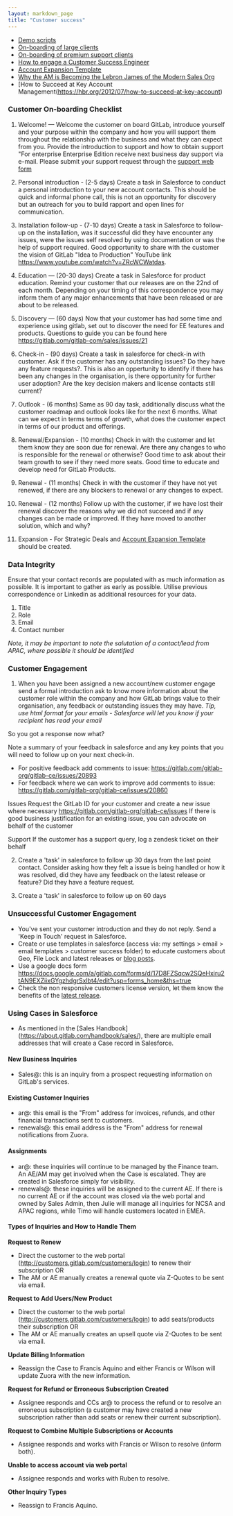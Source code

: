 ```yaml
---
layout: markdown_page
title: "Customer success"
---
```


- [Demo scripts](/handbook/sales/demo/)
- [On-boarding of large clients](large_client_on-boarding/)
- [On-boarding of premium support clients](premium_support_on-boarding/)
- [How to engage a Customer Success Engineer](engaging/)
- [Account Expansion Template](https://about.gitlab.com/handbook/customer-success/account-expansion/)
- [Why the AM is Becoming the Lebron James of the Modern Sales Org](http://www.saleshacker.com/why-the-am-is-becoming-the-lebron-james-of-the-modern-sales-org/)
- [How to Succeed at Key Account Management(https://hbr.org/2012/07/how-to-succeed-at-key-account)


### Customer On-boarding Checklist

1.	Welcome! — Welcome the customer on board GitLab, introduce yourself and your purpose within the company and how you will support them throughout the relationship with the business and what they can expect from you. Provide the introduction to support and how to obtain support "For enterprise Enterprise Edition receive next business day support via e-mail. Please submit your support request through the [support web form](https://gitlab.zendesk.com/hc/en-us/requests/new)

2.	Personal introduction - (2-5 days) Create a task in Salesforce to conduct a personal introduction to your new account contacts. This should be quick and informal phone call, this is not an opportunity for discovery but an outreach for you to build rapport and open lines for communication.

3.	Installation follow-up - (7-10 days) Create a task in Salesforce to follow-up on the installation, was it successful did they have encounter any issues, were the issues self resolved by using documentation or was the help of support required. Good opportunity to share with the customer the vision of GitLab "Idea to Production" YouTube link https://www.youtube.com/watch?v=ZRcWCWatdas.

4.	Education — (20-30 days) Create a task in Salesforce for product education. Remind your customer that our releases are on the 22nd of each month. Depending on your timing of this correspondence you may inform them of any major enhancements that have been released or are about to be released. 

5.	Discovery — (60 days) Now that your customer has had some time and experience using gitlab, set out to discover the need for EE features and products. Questions to guide you can be found here https://gitlab.com/gitlab-com/sales/issues/21 

6.	Check-in - (90 days) Create a task in salesforce for check-in with customer. Ask if the customer has any outstanding issues? Do they have any feature requests?.  This is also an oppertunity to identify if there has been any changes in the organisation, is there opportunity for further user adoption? Are the key decision makers and license contacts still current?  

7.	Outlook - (6 months) Same as 90 day task, additionally discuss what the customer roadmap and outlook looks like for the next 6 months. What can we expect in terms terms of growth, what does the customer expect in terms of our product and offerings. 

8.	Renewal/Expansion - (10 months) Check in with the customer and let them know they are soon due for renewal. Are there any changes to who is responsible for the renewal or otherwise? Good time to ask about their team growth to see if they need more seats.  Good time to educate and develop need for GitLab Products. 

9.	Renewal - (11 months) Check in with the customer if they have not yet renewed, if there are any blockers to renewal or any changes to expect. 

10.	Renewal - (12 months) Follow up with the customer, if we have lost their renewal discover the reasons why we did not succeed and if any changes can be made or improved. If they have moved to another solution, which and why? 

11. Expansion -  For Strategic Deals and [Account Expansion Template](https://about.gitlab.com/handbook/customer-success/account-expansion/) should be created.

 
### Data Integrity 

Ensure that your contact records are populated with as much information as possible. It is important to gather as early as possible. Utilise previous correspondence or Linkedin as additional resources for your data.

1.  Title
2.  Role
3.  Email
4.  Contact number

*Note, it may be important to note the salutation of a contact/lead from APAC, where possible it should be identified*

### Customer Engagement

1. When you have been assigned a new account/new customer engage send a formal introduction ask to know more information about the customer role within the company and how GitLab brings value to their organisation, any feedback or outstanding issues they may have. 
*Tip, use html format for your emails - Salesforce will let you know if your recipient has read your email*

So you got a response now what?

Note a summary of your feedback in salesforce and any key points that you will need to follow up on your next check-in.

* For positive feedback add comments to issue: https://gitlab.com/gitlab-org/gitlab-ce/issues/20893
* For feedback where we can work to improve add comments to issue: https://gitlab.com/gitlab-org/gitlab-ce/issues/20860

Issues
Request the GitLab ID for your customer and create a new issue where necessary https://gitlab.com/gitlab-org/gitlab-ce/issues
If there is good business justification for an existing issue, you can advocate on behalf of the customer 

Support
If the customer has a support query, log a zendesk ticket on their behalf

2. Create a 'task' in salesforce to follow up 30 days from the last point contact. Consider asking how they felt a issue is being handled or how it was resolved, did they have any feedback on the latest release or feature? Did they have a feature request.

3. Create a 'task' in salesforce to follow up on 60 days

### Unsuccessful Customer Engagement

* You've sent your customer introduction and they do not reply. Send a 'Keep in Touch' request in Salesforce.
* Create or use templates in salesforce (access via: my settings > email > email templates > customer success folder) to educate customers about Geo, File Lock and latest releases or [blog posts](https://about.gitlab.com/blog/).
* Use a google docs form https://docs.google.com/a/gitlab.com/forms/d/17D8FZSqcw2SQeHxiru2tAN9EXZiixGYgzhdgrSxlbt4/edit?usp=forms_home&ths=true 
* Check the non responsive customers license version, let them know the benefits of the [latest release](https://about.gitlab.com/blog/).

### Using Cases in Salesforce
* As mentioned in the [Sales Handbook] (https://about.gitlab.com/handbook/sales/), there are multiple email addresses that will create a Case record in Salesforce.

#### New Business Inquiries
* Sales@: this is an inquiry from a prospect requesting information on GitLab's services.

#### Existing Customer Inquiries
* ar@: this email is the "From" address for invoices, refunds, and other financial transactions sent to customers.
* renewals@: this email address is the "From" address for renewal notifications from Zuora.

#### Assignments
* ar@: these inquiries will continue to be managed by the Finance team. An AE/AM may get involved when the Case is escalated. They are created in Salesforce simply for visibility.
* renewals@: these inquiries will be assigned to the current AE. If there is no current AE or if the account was closed via the web portal and owned by Sales Admin, then Julie will manage all inquiries for NCSA and APAC regions, while Timo will handle customers located in EMEA.

#### Types of Inquiries and How to Handle Them
**Request to Renew**
* Direct the customer to the web portal (http://customers.gitlab.com/customers/login) to renew their subscription OR 
* The AM or AE manually creates a renewal quote via Z-Quotes to be sent via email.

**Request to Add Users/New Product**
* Direct the customer to the web portal (http://customers.gitlab.com/customers/login) to add seats/products their subscription OR 
* The AM or AE manually creates an upsell quote via Z-Quotes to be sent via email.

**Update Billing Information**
* Reassign the Case to Francis Aquino and either Francis or Wilson will update Zuora with the new information.

**Request for Refund or Erroneous Subscription Created**
* Assignee responds and CCs ar@ to process the refund or to resolve an erroneous subscription (a customer may have created a new subscription rather than add seats or renew their current subscription).

**Request to Combine Multiple Subscriptions or Accounts**
* Assignee responds and works with Francis or Wilson to resolve (inform both).

**Unable to access account via web portal**
* Assignee responds and works with Ruben to resolve.

**Other Inquiry Types**
* Reassign to Francis Aquino.






